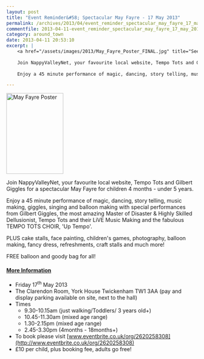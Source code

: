 ```yaml
---
layout: post
title: "Event Reminder&#58; Spectacular May Fayre - 17 May 2013"
permalink: /archives/2013/04/event_reminder_spectacular_may_fayre_17_may_2013.html
commentfile: 2013-04-11-event_reminder_spectacular_may_fayre_17_may_2013
category: around_town
date: 2013-04-11 20:53:10
excerpt: |
    <a href="/assets/images/2013/May_Fayre_Poster_FINAL.jpg" title="See larger version of - May Fayre Poster"><img src="/assets/images/2013/May_Fayre_Poster_FINAL_thumb.jpg" width="150" height="213" alt="May Fayre Poster" class="photo right" /></a>
    
    Join NappyValleyNet, your favourite local website, Tempo Tots and Gilbert Giggles for a spectacular May Fayre for children 4 months - under 5 years.
    
    Enjoy a 45 minute performance of magic, dancing, story telling, music making, giggles, singing and balloon making with special performances from Gilbert Giggles, the most amazing Master of Disaster & Highly Skilled Dellusionist, Tempo Tots and their LiVE Music Making and the fabulous TEMPO TOTS CHOIR, 'Up Tempo'.

---
```


<a href="/assets/images/2013/May_Fayre_Poster_FINAL.jpg" title="See larger version of - May Fayre Poster"><img src="/assets/images/2013/May_Fayre_Poster_FINAL_thumb.jpg" width="150" height="213" alt="May Fayre Poster" class="photo right" /></a>

Join NappyValleyNet, your favourite local website, Tempo Tots and Gilbert Giggles for a spectacular May Fayre for children 4 months - under 5 years.

Enjoy a 45 minute performance of magic, dancing, story telling, music making, giggles, singing and balloon making with special performances from Gilbert Giggles, the most amazing Master of Disaster & Highly Skilled Dellusionist, Tempo Tots and their LiVE Music Making and the fabulous TEMPO TOTS CHOIR, 'Up Tempo'.

PLUS cake stalls, face painting, children's games, photography, balloon making, fancy dress, refreshments, craft stalls and much more!

FREE balloon and goody bag for all!

#### [More Information](https://stmargarets.london/event/fair/200705143873)

-   Friday 17<sup>th</sup> May 2013
-   The Clarendon Room, York House Twickenham TW1 3AA (pay and display parking available on site, next to the hall)
-   Times
    -   9.30-10.15am (just walking/Toddlers/ 3 years old+)
    -   10.45-11.30am (mixed age range)
    -   1.30-2.15pm (mixed age range)
    -   2.45-3.30pm (4months - 18months+)
-   To book please visit [www.eventbrite.co.uk/org/2620258308](http://www.eventbrite.co.uk/org/2620258308)
-   £10 per child, plus booking fee, adults go free!
